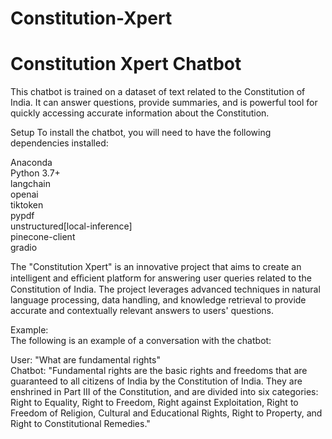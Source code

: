 # Constitution-Xpert

# Constitution Xpert Chatbot
This chatbot is trained on a dataset of text related to the Constitution of India. It can answer questions, provide summaries, and is powerful tool for quickly accessing accurate information about the Constitution.

Setup
To install the chatbot, you will need to have the following dependencies installed:

Anaconda <br>
Python 3.7+ <br>
langchain  <br>
openai   <br>
tiktoken <br>
pypdf <br>
unstructured[local-inference] <br>
pinecone-client<br>
gradio <br>

The "Constitution Xpert" is an innovative project that aims to create an intelligent and eﬃcient platform for answering user queries related to the Constitution of India. The project leverages advanced techniques in natural language processing, data handling, and knowledge retrieval to provide accurate and contextually relevant answers to users' questions.

Example:<br>
The following is an example of a conversation with the chatbot:

User: "What are fundamental rights"<br>
Chatbot: "Fundamental rights are the basic rights and freedoms that are guaranteed to all citizens of India by the Constitution of India. They are enshrined in Part III of the Constitution, and are divided into six categories: Right to Equality, Right to Freedom, Right against Exploitation, Right to Freedom of Religion, Cultural and Educational Rights, Right to Property, and Right to Constitutional Remedies."


